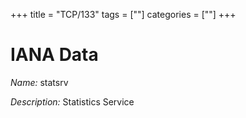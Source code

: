 +++
title = "TCP/133"
tags = [""]
categories = [""]
+++

# IANA Data

_Name:_ statsrv

_Description:_ Statistics Service

